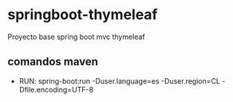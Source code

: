 # springboot-thymeleaf
Proyecto base spring boot mvc thymeleaf

## comandos maven
* RUN: spring-boot:run -Duser.language=es -Duser.region=CL -Dfile.encoding=UTF-8
